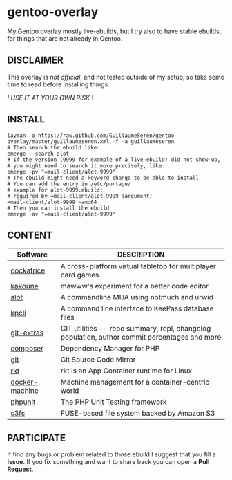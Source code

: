 gentoo-overlay
==============

My Gentoo overlay mostly live-ebuilds, but I try also to have stable ebuilds,
for things that are not already in Gentoo.

## DISCLAIMER
This overlay is *not official*, and not tested outside of my setup,
so take some time to read before installing things.

_! USE IT AT YOUR OWN RISK !_

## INSTALL
```
layman -o https://raw.github.com/GuillaumeSeren/gentoo-overlay/master/guillaumeseren.xml -f -a guillaumeseren
# Then search the ebuild like:
emerge --search alot
# If the version (9999 for exemple of a live-ebuild) did not show-up,
# you might need to search it more precisely, like:
emerge -pv "=mail-client/alot-9999"
# The ebuild might need a keyword change to be able to install
# You can add the entry in /etc/portage/
# example for alot-9999.ebuild:
# required by =mail-client/alot-9999 (argument)
=mail-client/alot-9999 ~amd64
# Then you can install the ebuild
emerge -av "=mail-client/alot-9999"
```

## CONTENT

Software                          | DESCRIPTION
----------------------------------|------------
[cockatrice][cockatrice]          | A cross-platform virtual tabletop for multiplayer card games
[kakoune][kakoune]                | mawww's experiment for a better code editor
[alot][alot]                      | A commandline MUA using notmuch and urwid
[kpcli][kpcli]                    | A command line interface to KeePass database files
[git-extras][git-extras]          | GIT utilities -- repo summary, repl, changelog population, author commit percentages and more
[composer][composer]              | Dependency Manager for PHP
[git][git]                        | Git Source Code Mirror
[rkt][rkt]                        | rkt is an App Container runtime for Linux
[docker-machine][docker-machine]  | Machine management for a container-centric world
[phpunit][phpunit]                | The PHP Unit Testing framework
[s3fs][s3fs-fuse]                 | FUSE-based file system backed by Amazon S3


## PARTICIPATE
If find any bugs or problem related to those ebuild I suggest that you fill a __Issue__.
If you fix something and want to share back you can open a __Pull Request__.

[cockatrice]: https://github.com/Cockatrice/Cockatrice
[kakoune]: https://github.com/mawww/kakoune
[alot]: https://github.com/pazz/alot
[kpcli]: http://kpcli.sourceforge.net/
[git-extras]: https://github.com/tj/git-extras
[composer]: https://github.com/composer/composer
[git]: https://github.com/git/git
[rkt]: https://github.com/coreos/rkt
[docker-machine]: https://github.com/docker/machine
[phpunit]: https://github.com/sebastianbergmann/phpunit
[s3fs-fuse]: https://github.com/s3fs-fuse/s3fs-fuse
